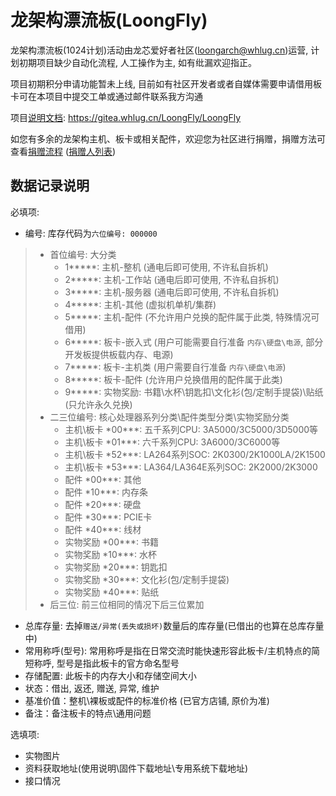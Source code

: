 # 龙架构漂流板(LoongFly)

龙架构漂流板(1024计划)活动由龙芯爱好者社区(loongarch@whlug.cn)运营, 计划初期项目缺少自动化流程, 人工操作为主, 如有纰漏欢迎指正。

项目初期积分申请功能暂未上线, 目前如有社区开发者或者自媒体需要申请借用板卡可在本项目中提交工单或通过邮件联系我方沟通

项目[说明文档](https://gitea.whlug.cn/LoongFly/LoongFly): https://gitea.whlug.cn/LoongFly/LoongFly

如您有多余的龙架构主机、板卡或相关配件，欢迎您为社区进行捐赠，捐赠方法可查看[捐赠流程](./捐赠流程.md) ([捐赠人列表](./捐赠人列表.md))

## 数据记录说明 

必填项:  

* 编号: 库存代码为`六位编号: 000000`

>   * 首位编号: 大分类
>       * 1\*\*\*\*\*: 主机-整机 (通电后即可使用, 不许私自拆机)
>       * 2\*\*\*\*\*: 主机-工作站 (通电后即可使用, 不许私自拆机)
>       * 3\*\*\*\*\*: 主机-服务器 (通电后即可使用, 不许私自拆机)
>       * 4\*\*\*\*\*: 主机-其他 (虚拟机单机/集群)
>       * 5\*\*\*\*\*: 主机-配件 (不允许用户兑换的配件属于此类, 特殊情况可借用)
>       * 6\*\*\*\*\*: 板卡-嵌入式 (用户可能需要自行准备 `内存\硬盘\电源`, 部分开发板提供板载内存、电源)
>       * 7\*\*\*\*\*: 板卡-主机类 (用户需要自行准备 `内存\硬盘\电源`)
>       * 8\*\*\*\*\*: 板卡-配件 (允许用户兑换借用的配件属于此类)
>       * 9\*\*\*\*\*: 实物奖励: 书籍\水杯\钥匙扣\文化衫(包/定制手提袋)\贴纸 (只允许永久兑换)
>   * 二三位编号: 核心处理器系列分类\配件类型分类\实物奖励分类
>       * 主机\板卡 \*00\*\*\*: 五千系列CPU: 3A5000/3C5000/3D5000等
>       * 主机\板卡 \*01\*\*\*: 六千系列CPU: 3A6000/3C6000等
>       * 主机\板卡 \*52\*\*\*: LA264系列SOC: 2K0300/2K1000LA/2K1500
>       * 主机\板卡 \*53\*\*\*: LA364/LA364E系列SOC: 2K2000/2K3000
>       * 配件 \*00\*\*\*: 其他
>       * 配件 \*10\*\*\*: 内存条
>       * 配件 \*20\*\*\*: 硬盘
>       * 配件 \*30\*\*\*: PCIE卡
>       * 配件 \*40\*\*\*: 线材
>       * 实物奖励 \*00\*\*\*: 书籍
>       * 实物奖励 \*10\*\*\*: 水杯
>       * 实物奖励 \*20\*\*\*: 钥匙扣
>       * 实物奖励 \*30\*\*\*: 文化衫(包/定制手提袋)
>       * 实物奖励 \*40\*\*\*: 贴纸
>   * 后三位: 前三位相同的情况下后三位累加

* 总库存量: 去掉`赠送/异常(丢失或损坏)`数量后的库存量(已借出的也算在总库存量中)
* 常用称呼(型号): 常用称呼是指在日常交流时能快速形容此板卡/主机特点的简短称呼, 型号是指此板卡的官方命名型号
* 存储配置: 此板卡的内存大小和存储空间大小
* 状态：借出, 返还, 赠送, 异常, 维护
* 基准价值：整机\裸板或配件的标准价格 (已官方店铺, 原价为准)
* 备注：备注板卡的特点\通用问题

选填项: 

* 实物图片
* 资料获取地址(使用说明\固件下载地址\专用系统下载地址)
* 接口情况



